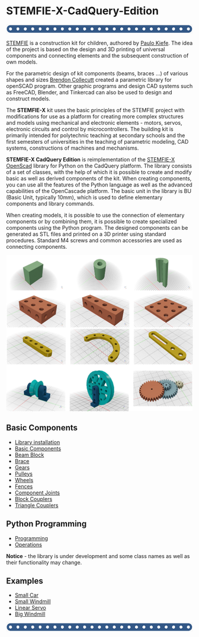 # STEMFIE-X-CadQuery-Edition 

<img src ="https://github.com/pfabo/STEMFIE-X-CadQuery-Edition/blob/main/notebooks/img/banner_02.png" width="800px"> 

[STEMFIE](https://www.stemfie.org/) is a construction kit for children, authored by [Paulo Kiefe](https://www.stemfie.org/about). The idea of the project is based on the design and 3D printing of universal components and connecting elements and the subsequent construction of own models.

For the parametric design of kit components (beams, braces ...) of various shapes and sizes [Brendon Collecutt](https://github.com/Cantareus/Stemfie_OpenSCAD/blob/main/docs/stemfie.scad.md) created a parametric library for openSCAD program. Other graphic programs and design CAD systems such as FreeCAD, Blender, and Tinkercad can also be used to design and construct models.

The **STEMFIE-X** kit uses the basic principles of the STEMFIE project with modifications for use as a platform for creating more complex structures and models using mechanical and electronic elements - motors, servos, electronic circuits and control by microcontrollers. The building kit is primarily intended for polytechnic teaching at secondary schools and the first semesters of universities in the teaching of parametric modeling, CAD systems, constructions of machines and mechanisms.

**STEMFIE-X CadQuery Edition** is reimplementation of the [STEMFIE-X OpenScad](https://github.com/pfabo/STEMFIE-X-OpenScad-Edition) library for Python on the CadQuery platform. The library consists of a set of classes, with the help of which it is possible to create and modify basic as well as derived components of the kit. When creating components, you can use all the features of the Python language as well as the advanced capabilities of the OpenCascade platform. The basic unit in the library is BU (Basic Unit, typically 10mm), which is used to define elementary components and library commands.

When creating models, it is possible to use the connection of elementary components or by combining them, it is possible to create specialized components using the Python program. The designed components can be generated as STL files and printed on a 3D printer using standard procedures. Standard M4 screws and common accessories are used as connecting components.

<img src ="https://github.com/pfabo/STEMFIE-X-CadQuery-Edition/blob/main/notebooks/img/demo_01.png" width="600px"> 

## Basic Components

* [Library installation](https://github.com/pfabo/STEMFIE-X-CadQuery-Edition/blob/main/notebooks/0005_install.ipynb)
* [Basic Components](https://github.com/pfabo/STEMFIE-X-CadQuery-Edition/blob/main/notebooks/0010_cmp_base.ipynb)
* [Beam Block](https://github.com/pfabo/STEMFIE-X-CadQuery-Edition/blob/main/notebooks/0015_cmp_block.ipynb)
* [Brace](https://github.com/pfabo/STEMFIE-X-CadQuery-Edition/blob/main/notebooks/0018_cmp_brace.ipynb)
* [Gears](https://github.com/pfabo/STEMFIE-X-CadQuery-Edition/blob/main/notebooks/0017_cmp_gears.ipynb)
* [Pulleys](https://github.com/pfabo/STEMFIE-X-CadQuery-Edition/blob/main/notebooks/0022_cmp_pulley.ipynb)
* [Wheels](https://github.com/pfabo/STEMFIE-X-CadQuery-Edition/blob/main/notebooks/0021_cmp_wheel.ipynb)
* [Fences](https://github.com/pfabo/STEMFIE-X-CadQuery-Edition/blob/main/notebooks/0032_cmp_fences.ipynb)
* [Component Joints](https://github.com/pfabo/STEMFIE-X-CadQuery-Edition/blob/main/notebooks/0024_cmp_connections.ipynb)
* [Block Couplers](https://github.com/pfabo/STEMFIE-X-CadQuery-Edition/blob/main/notebooks/0034_cmp_couplers.ipynb)
* [Triangle Couplers](https://github.com/pfabo/STEMFIE-X-CadQuery-Edition/blob/main/notebooks/0035_cmp_triangle.ipynb)

## Python Programming

* [Programming](https://github.com/pfabo/STEMFIE-X-CadQuery-Edition/blob/main/notebooks/0150_prg_base.ipynb)
* [Operations](https://github.com/pfabo/STEMFIE-X-CadQuery-Edition/blob/main/notebooks/0155_prg_operations.ipynb)

**Notice** - the library is under development and some class names as well as their functionality may change.

## Examples

* [Small Car](https://github.com/pfabo/STEMFIE-X-CadQuery-Edition/blob/main/notebooks/0200_ex_small_car.ipynb)
* [Small Windmill](https://github.com/pfabo/STEMFIE-X-CadQuery-Edition/blob/main/notebooks/0210_ex_simple_windmill.ipynb)
* [Linear Servo](https://github.com/pfabo/STEMFIE-X-CadQuery-Edition/blob/main/notebooks/0212_ex_simple_linear_servo.ipynb)
* [Big Windmill](https://github.com/pfabo/STEMFIE-X-CadQuery-Edition/blob/main/notebooks/0214_ex_big_windmill.ipynb)

<img src ="https://github.com/pfabo/STEMFIE-X-CadQuery-Edition/blob/main/notebooks/img/banner_02.png" width="800px"> 
